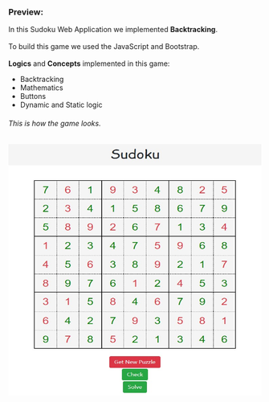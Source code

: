 ### Preview:
<p> In this Sudoku Web Application we implemented <b>Backtracking</b>.<br><br>
To build this game we used the JavaScript and Bootstrap.<br><br>
<b>Logics</b> and <b>Concepts</b> implemented in this game:<br></p>
<ul>
  <li>Backtracking</li>
  <li>Mathematics</li>
  <li>Buttons</li>
  <li> Dynamic and Static logic</li>
</ul>
    
###### This is how the game looks.
<img src="s1.jpg" alt="Trulli" width="700" height="500"><br><br><br>
